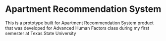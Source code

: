 # Apartment Recommendation System

This is a prototype built for Apartment Recommendation System product that was developed for Advanced Human Factors class during my first semester at Texas State University